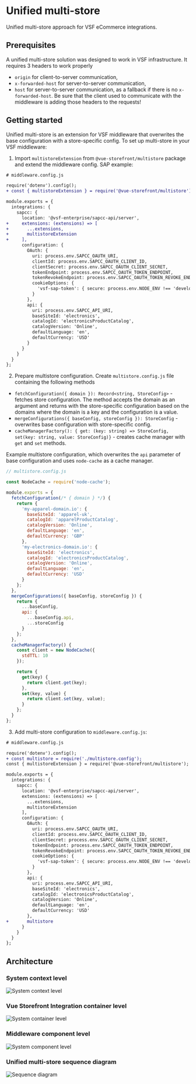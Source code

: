 # Unified multi-store

Unified multi-store approach for VSF eCommerce integrations.

## Prerequisites

A unified multi-store solution was designed to work in VSF infrastructure. It requires 3 headers to work properly
- `origin` for client-to-server communication,
- `x-forwarded-host` for server-to-server communication,
- `host` for server-to-server communication, as a fallback if there is no `x-forwarded-host`.
Be sure that the client used to communicate with the middleware is adding those headers to the requests!

## Getting started

Unified multi-store is an extension for VSF middleware that overwrites the base configuration with a store-specific config.
To set up multi-store in your VSF middleware:

1. Import `multistoreExtension` from `@vue-storefront/multistore` package and extend the middleware config. SAP example:

```diff
# middleware.config.js

require('dotenv').config();
+ const { multistoreExtension } = require('@vue-storefront/multistore');

module.exports = {
  integrations: {
    sapcc: {
      location: '@vsf-enterprise/sapcc-api/server',
+     extensions: (extensions) => [
+       ...extensions,
+       multistoreExtension
+     ],
      configuration: {
        OAuth: {
          uri: process.env.SAPCC_OAUTH_URI,
          clientId: process.env.SAPCC_OAUTH_CLIENT_ID,
          clientSecret: process.env.SAPCC_OAUTH_CLIENT_SECRET,
          tokenEndpoint: process.env.SAPCC_OAUTH_TOKEN_ENDPOINT,
          tokenRevokeEndpoint: process.env.SAPCC_OAUTH_TOKEN_REVOKE_ENDPOINT,
          cookieOptions: {
            'vsf-sap-token': { secure: process.env.NODE_ENV !== 'development' }
          }
        },
        api: {
          uri: process.env.SAPCC_API_URI,
          baseSiteId: 'electronics',
          catalogId: 'electronicsProductCatalog',
          catalogVersion: 'Online',
          defaultLanguage: 'en',
          defaultCurrency: 'USD'
        }
      }
    }
  }
};
```

2. Prepare multistore configuration. Create `multistore.config.js` file containing the following methods

- `fetchConfiguration({ domain }): Record<string, StoreConfig>` - fetches store configuration. The method accepts the domain as an argument and returns with the store-specific configuration based on the domains where the domain is a key and the configuration is a value.
- `mergeConfigurations({ baseConfig, storeConfig }): StoreConfig` - overwrites base configuration with store-specific config.
- `cacheManagerFactory(): { get: (key: string) => StoreConfig, set(key: string, value: StoreConfig)}` - creates cache manager with `get` and `set` methods.

Example multistore configuration, which overwrites the `api` parameter of base configuration and uses `node-cache` as a cache manager.

```javascript
// multistore.config.js

const NodeCache = require('node-cache');

module.exports = {
  fetchConfiguration(/* { domain } */) {
    return {
      'my-apparel-domain.io': {
        baseSiteId: 'apparel-uk',
        catalogId: 'apparelProductCatalog',
        catalogVersion: 'Online',
        defaultLanguage: 'en',
        defaultCurrency: 'GBP'
      },
      'my-electronics-domain.io': {
        baseSiteId: 'electronics',
        catalogId: 'electronicsProductCatalog',
        catalogVersion: 'Online',
        defaultLanguage: 'en',
        defaultCurrency: 'USD'
      }
    };
  },
  mergeConfigurations({ baseConfig, storeConfig }) {
    return {
      ...baseConfig,
      api: {
        ...baseConfig.api,
        ...storeConfig
      }
    };
  },
  cacheManagerFactory() {
    const client = new NodeCache({
      stdTTL: 10
    });

    return {
      get(key) {
        return client.get(key);
      },
      set(key, value) {
        return client.set(key, value);
      }
    };
  }
};
```

3. Add multi-store configuration to `middleware.config.js`:

```diff
# middleware.config.js

require('dotenv').config();
+ const multistore = require('./multistore.config');
const { multistoreExtension } = require('@vue-storefront/multistore');

module.exports = {
  integrations: {
    sapcc: {
      location: '@vsf-enterprise/sapcc-api/server',
      extensions: (extensions) => [
        ...extensions,
        multistoreExtension
      ],
      configuration: {
        OAuth: {
          uri: process.env.SAPCC_OAUTH_URI,
          clientId: process.env.SAPCC_OAUTH_CLIENT_ID,
          clientSecret: process.env.SAPCC_OAUTH_CLIENT_SECRET,
          tokenEndpoint: process.env.SAPCC_OAUTH_TOKEN_ENDPOINT,
          tokenRevokeEndpoint: process.env.SAPCC_OAUTH_TOKEN_REVOKE_ENDPOINT,
          cookieOptions: {
            'vsf-sap-token': { secure: process.env.NODE_ENV !== 'development' }
          }
        },
        api: {
          uri: process.env.SAPCC_API_URI,
          baseSiteId: 'electronics',
          catalogId: 'electronicsProductCatalog',
          catalogVersion: 'Online',
          defaultLanguage: 'en',
          defaultCurrency: 'USD'
        },
+       multistore
      }
    }
  }
};
```

## Architecture

### System context level

![System context level](https://res.cloudinary.com/vue-storefront/image/upload/v1674577953/Unified%20multi-store/Integrations_Workspace_-_System_context_level_utxxzw.jpg)

### Vue Storefront Integration container level

![System container level](https://res.cloudinary.com/vue-storefront/image/upload/v1674577953/Unified%20multi-store/Integrations_Workspace_-_System_container_level_jbhk66.jpg)

### Middleware component level

![System component level](https://res.cloudinary.com/vue-storefront/image/upload/v1674577953/Unified%20multi-store/Integrations_Workspace_-_System_component_level_-_Middleware_with_multistore_1_at6dqq.jpg)

### Unified multi-store sequence diagram

![Sequence diagram](https://res.cloudinary.com/vue-storefront/image/upload/v1674577949/Unified%20multi-store/Unified_multi-store_1_kwbuu1.png)
